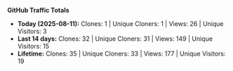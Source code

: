 
**GitHub Traffic Totals**

- **Today (2025-08-11):** Clones: 1 | Unique Cloners: 1 | Views: 26 | Unique Visitors: 3
- **Last 14 days:** Clones: 32 | Unique Cloners: 31 | Views: 149 | Unique Visitors: 15
- **Lifetime:** Clones: 35 | Unique Cloners: 33 | Views: 177 | Unique Visitors: 19
